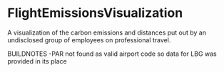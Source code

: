 # FlightEmissionsVisualization
A visualization of the carbon emissions and distances put out by an undisclosed group of employees on professional travel.

BUILDNOTES
-PAR not found as valid airport code so data for LBG was provided in its place
